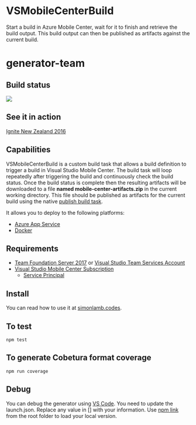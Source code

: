 # VSMobileCenterBuild
Start a build in Azure Mobile Center, wait for it to finish and retrieve the build output. This build output can then be published as artifacts against the current build.

# generator-team

## Build status
![](https://silamb.visualstudio.com/_apis/public/build/definitions/e679d9d5-a4ae-4f40-aad1-b2a04fb59e94/25/badge)

## See it in action
[Ignite New Zealand 2016](https://channel9.msdn.com/Events/Ignite/New-Zealand-2016/M328)

## Capabilities
VSMobileCenterBuild is a custom build task that allows a build definition to trigger a build in Visual Studio Mobile Center. The build task will loop repeatedly after triggering the build and continuously check the build status. Once the build status is complete then the resulting artifacts will be downloaded to a file **named mobile-center-artifacts.zip** in the current working directory. This file should be published as artifacts for the current build using the native [publish build task](https://www.visualstudio.com/en-us/docs/build/steps/utility/copy-and-publish-build-artifacts).

It allows you to deploy to the following platforms:
- [Azure App Service](https://azure.microsoft.com/en-us/services/app-service/web/)
- [Docker](https://www.docker.com/)

## Requirements
- [Team Foundation Server 2017](https://www.visualstudio.com/downloads/) or [Visual Studio Team Services Account](https://app.vsaex.visualstudio.com/profile/account)
- [Visual Studio Mobile Center Subscription](https://mobile.azure.com)
   - [Service Principal](http://donovanbrown.com/post/Creating-an-Azure-Resource-Manager-Service-Endpoint-in-new-Portal)

## Install
You can read how to use it at [simonlamb.codes](http://simonlamb.codes/). 

## To test
`npm test`

## To generate Cobetura format coverage
`npm run coverage`

## Debug
You can debug the generator using [VS Code](http://code.visualstudio.com/). You need to update the launch.json. Replace any value in [] with your information.  Use [npm link](https://docs.npmjs.com/cli/link) from the root folder to load your local version.